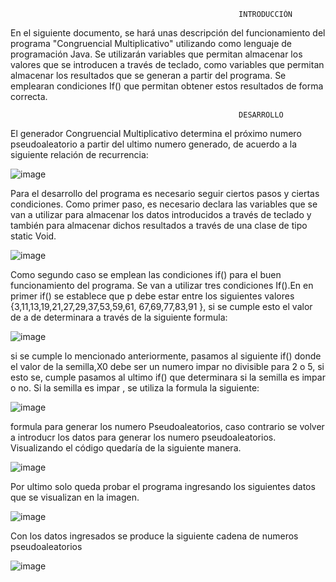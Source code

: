                                                        INTRODUCCIÓN
                                                
   En el siguiente documento, se hará unas descripción del funcionamiento del programa "Congruencial Multiplicativo" utilizando como lenguaje  de programación Java.
   Se utilizarán variables que permitan almacenar los valores que se introducen a través de teclado, como variables que permitan almacenar los resultados que se generan a partir del programa. Se emplearan condiciones If() que permitan obtener estos resultados de forma correcta.
   
                                                       DESARROLLO

   El generador Congruencial Multiplicativo determina el próximo numero pseudoaleatorio  a partir del ultimo numero generado, de acuerdo a la siguiente relación de recurrencia: 
  
   ![image](https://user-images.githubusercontent.com/33529768/58386937-640adc00-7fcc-11e9-8726-09571ea6ffc8.png)
   
   Para el desarrollo del programa es necesario seguir ciertos pasos y ciertas condiciones. Como primer paso, es necesario declara las variables que se van a utilizar para almacenar los datos introducidos a través de teclado y también para almacenar dichos resultados a través de una clase de tipo static Void.
   
   
![image](https://user-images.githubusercontent.com/33529768/58386998-8b15dd80-7fcd-11e9-932f-608711c867d1.png)

Como segundo caso se emplean las condiciones if() para el buen funcionamiento del programa. Se van a utilizar tres condiciones If().En en primer if() se establece que p debe estar entre los siguientes valores {3,11,13,19,21,27,29,37,53,59,61, 67,69,77,83,91 }, si se cumple esto el valor de a de determinara a través de la siguiente formula:

![image](https://user-images.githubusercontent.com/33529768/58387233-42602380-7fd1-11e9-964c-3187c155d6e4.png)

si se cumple lo mencionado anteriormente, pasamos al siguiente if() donde el valor de la semilla,X0 debe ser un numero impar no divisible para 2 o 5, si  esto se, cumple pasamos al ultimo if() que determinara si la semilla es impar o no. Si la semilla es impar , se utiliza la formula la siguiente:

![image](https://user-images.githubusercontent.com/33529768/58386937-640adc00-7fcc-11e9-8726-09571ea6ffc8.png)

formula para generar los numero Pseudoaleatorios, caso contrario se volver a introducr los datos para generar los numero pseudoaleatorios. Visualizando el código quedaría de la siguiente manera.

![image](https://user-images.githubusercontent.com/33529768/58387325-725bf680-7fd2-11e9-9aa0-e2af683cc450.png)

Por ultimo solo queda probar el programa ingresando los siguientes datos que se visualizan en la imagen.

![image](https://user-images.githubusercontent.com/33529768/58387352-e5656d00-7fd2-11e9-888a-a2f38daf0ed7.png)

Con los datos ingresados se produce la siguiente cadena de numeros pseudoaleatorios

![image](https://user-images.githubusercontent.com/33529768/58387462-0b3f4180-7fd4-11e9-9eb1-3c8cfa0ba5d4.png)
